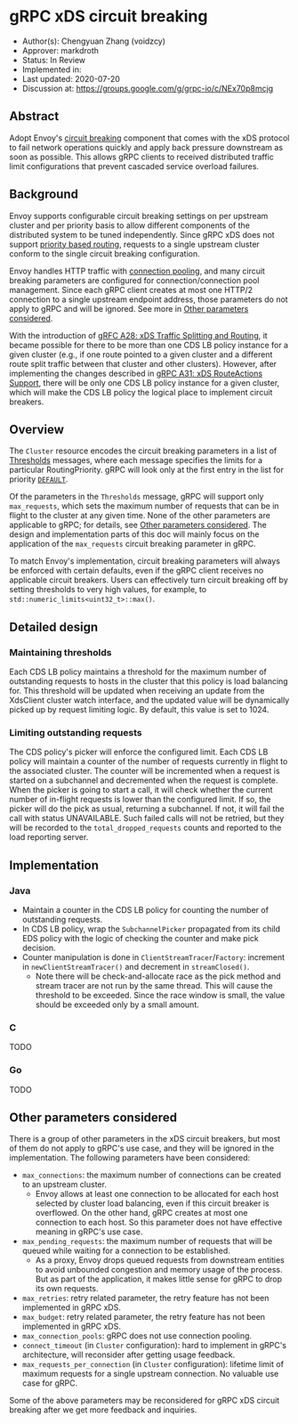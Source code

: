 # gRPC xDS circuit breaking

* Author(s): Chengyuan Zhang (voidzcy)
* Approver: markdroth
* Status: In Review
* Implemented in:
* Last updated: 2020-07-20
* Discussion at: https://groups.google.com/g/grpc-io/c/NEx70p8mcjg


## Abstract

Adopt Envoy's [circuit breaking](https://www.envoyproxy.io/docs/envoy/latest/intro/arch_overview/upstream/circuit_breaking#circuit-breaking) 
component that comes with the xDS protocol to
fail network operations quickly and apply back pressure downstream as soon as
possible. This allows gRPC clients to received distributed traffic limit 
configurations that prevent cascaded service overload failures. 

## Background

Envoy supports configurable circuit breaking settings on per upstream cluster 
and per priority basis to allow different components of the distributed system
to be tuned independently. Since gRPC xDS does not support [priority based
routing](https://www.envoyproxy.io/docs/envoy/latest/intro/arch_overview/http/http_routing#arch-overview-http-routing-priority), 
requests to a single upstream cluster conform to the single circuit breaking
configuration.

Envoy handles HTTP traffic with [connection pooling](https://www.envoyproxy.io/docs/envoy/latest/intro/arch_overview/upstream/connection_pooling#connection-pooling),
and many circuit breaking parameters are configured for
connection/connection pool management. Since each gRPC client creates at most
one HTTP/2 connection to a single upstream endpoint address, those
parameters do not apply to gRPC and will be ignored. See more in
[Other parameters considered](#other-parameters-considered).

With the introduction of [gRFC A28: xDS Traffic Splitting and Routing](https://github.com/grpc/proposal/blob/master/A28-xds-traffic-splitting-and-routing.md), 
it became possible for there to be more than one CDS LB policy instance for a 
given cluster (e.g., if one route pointed to a given cluster and a different 
route split traffic between that cluster and other clusters).  However, after 
implementing the changes described in [gRPC A31: xDS RouteActions Support](https://github.com/grpc/proposal/pull/192),
there will be only one CDS LB policy instance for a given cluster, which will
make the CDS LB policy the logical place to implement circuit breakers.

## Overview

The `Cluster` resource encodes the circuit breaking parameters in a list of
[Thresholds](https://www.envoyproxy.io/docs/envoy/latest/api-v2/api/v2/cluster/circuit_breaker.proto#cluster-circuitbreakers-thresholds)
messages, where each message specifies the limits for a particular 
RoutingPriority. gRPC will look only at the first entry in the list for 
priority [`DEFAULT`](https://www.envoyproxy.io/docs/envoy/latest/api-v2/api/v2/core/base.proto#enum-core-routingpriority).

Of the parameters in the `Thresholds` message, gRPC will support only
`max_requests`, which sets the maximum number of requests that can be in flight
to the cluster at any given time.  None of the other parameters are applicable
to gRPC; for details, see [Other parameters considered](#other-parameters-considered).
The design and implementation parts of this doc will mainly focus on the
application of the `max_requests` circuit breaking parameter in gRPC.

To match Envoy's implementation, circuit breaking parameters will always be 
enforced with certain defaults, even if the gRPC client receives no applicable 
circuit breakers. Users can effectively turn circuit breaking off by setting
thresholds to very high values, for example, to 
`std::numeric_limits<uint32_t>::max()`.

## Detailed design

### Maintaining thresholds

Each CDS LB policy maintains a threshold for the maximum number of outstanding 
requests to hosts in the cluster that this policy is load balancing for. This
threshold will be updated when receiving an update from the XdsClient cluster 
watch interface, and the updated value will be dynamically picked up by request
limiting logic. By default, this value is set to 1024.

### Limiting outstanding requests

The CDS policy's picker will enforce the configured limit. Each CDS LB policy
will maintain a counter of the number of requests currently in flight to 
the associated cluster. The counter will be incremented when a request
is started on a subchannel and decremented when the request is complete. 
When the picker is going to start a call, it will check whether the current
number of in-flight requests is lower than the configured limit. If so, the 
picker will do the pick as usual, returning a subchannel. If not, it will 
fail the call with status UNAVAILABLE. Such failed calls will not be retried,
but they will be recorded to the `total_dropped_requests` counts and reported
to the load reporting server.

## Implementation

### Java
- Maintain a counter in the CDS LB policy for counting the number of 
outstanding requests.
- In CDS LB policy, wrap the `SubchannelPicker` propagated from its child 
EDS policy with the logic of checking the counter and make pick decision.
- Counter manipulation is done in `ClientStreamTracer`/`Factory`: increment
in `newClientStreamTracer()` and decrement in `streamClosed()`.
    - Note there will be check-and-allocate race as the pick method and stream
    tracer are not run by the same thread. This will cause the threshold to
    be exceeded. Since the race window is small, the value should be exceeded 
    only by a small amount.

### C
TODO

### Go
TODO

## Other parameters considered

There is a group of other parameters in the xDS circuit breakers, but most of
them do not apply to gRPC's use case, and they will be ignored in the 
implementation. The following parameters have been considered:

- `max_connections`: the maximum number of connections can be created to an 
upstream cluster.
    - Envoy allows at least one connection to be allocated for each host 
    selected by cluster load balancing, even if this circuit breaker is
    overflowed. On the other hand, gRPC creates at most one connection to each
    host. So this parameter does not have effective meaning in gRPC's use
    case.
- `max_pending_requests`: the maximum number of requests that will be queued
while waiting for a connection to be established.
    - As a proxy, Envoy drops queued requests from downstream entities to avoid
    unbounded congestion and memory usage of the process. But as part of the
    application, it makes little sense for gRPC to drop its own requests.
- `max_retries`: retry related parameter, the retry feature has not been 
implemented in gRPC xDS.
- `max_budget`: retry related parameter, the retry feature has not been 
implemented in gRPC xDS.
- `max_connection_pools`: gRPC does not use connection pooling.
- `connect_timeout` (in `Cluster` configuration): hard to implement in gRPC's 
architecture, will reconsider after getting usage feedback.
- `max_requests_per_connection` (in `Cluster` configuration): lifetime limit 
of maximum requests for a single upstream connection. No valuable use case for
gRPC.

Some of the above parameters may be reconsidered for gRPC xDS circuit
breaking after we get more feedback and inquiries.

